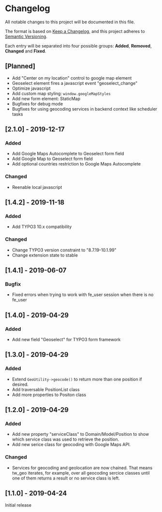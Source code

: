 # Changelog
All notable changes to this project will be documented in this file.

The format is based on [Keep a Changelog](https://keepachangelog.com/en/1.0.0/),
and this project adheres to [Semantic Versioning](https://semver.org/spec/v2.0.0.html).

Each entry will be separated into four possible groups: **Added**, **Removed**, **Changed** and **Fixed**.

## [Planned]
- Add "Center on my location" control to google map element
- Geoselect element fires a javascript event "geoselect_change"
- Optimize javascript
- Add custom map styling: `window.googleMapStyles`
- Add new form element: StaticMap 
- Bugfixes for debug mode
- Bugfixes for using geocoding services in backend context like scheduler tasks

## [2.1.0] - 2019-12-17
### Added
- Add Google Maps Autocomplete to Geoselect form field
- Add Google Map to Geoselect form field
- Add optional countries restriction to Google Maps Autocomplete


### Changed
- Reenable local javascript


## [1.4.2] - 2019-11-18
### Added
- Add TYPO3 10.x compatibility

### Changed
- Change TYPO3 version constraint to "8.7.19-10.1.99"
- Change extension state to stable

## [1.4.1] - 2019-06-07
### Bugfix
- Fixed errors when trying to work with fe_user session when there is no fe_user

## [1.4.0] - 2019-04-29
### Added
- Add new field "Geoselect" for TYPO3 form framework

## [1.3.0] - 2019-04-29
### Added
- Extend `GeoUtility->geocode()` to return more than one position if desired.
- Add traversable PositionList class
- Add more properties to Positon class

## [1.2.0] - 2019-04-29
### Added
- Add new property "serviceClass" to Domain/Model/Position to show which service class was used to retrieve the position.
- Add new serice class for geocoding with Google Maps API.

### Changed
- Services for geocoding and geolocation are now chained. That means tw_geo iterates, for example, over all geocoding sercice classes until one of them returns a result or no service class is left.  

## [1.1.0] - 2019-04-24
Initial release 
